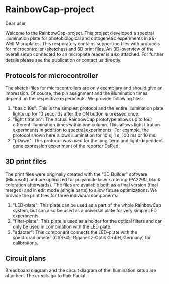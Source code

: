 # RainbowCap-project
Dear user,

Welcome to the RainbowCap-project. This project developed a spectral illumination plate for photobiological and optogenetic experiments in 96-Well Microplates. This resporatory contains supporting files with protocols for microcontroller (sketches) and 3D print files. An 3D-overview of the overall setup connected to an microplate reader is also attached. For further details please see the publication or contact us directly.

## Protocols for microcontroller
The sketch-files for microcontrollers are only exemplary and should give an impression. Of course, the pin assignment and the illumination times depend on the respective experiments. We provide following files:
1. "basic 10s": This is the simplest protocol and the entire illumination plate lights up for 10 seconds after the ON button is pressed once.
2. "light titration": The actual RainbowCap prototype allows up to four different illumination times within one column. This allows light titration experiments in addition to spectral experiments. For example, the protocol shown here allows illumination for 10 s, 1 s, 100 ms or 10 ms.
3. "pDawn": This protocol was used for the long-term and light-dependent gene expression experiment of the reporter DsRed.

## 3D print files
The print files were originally created with the "3D Builder" software (Microsoft) and are optimized for polyamide laser sintering (PA2200, black coloration afterwards). The files are available both as a final version (final merged) and in edit mode (single parts) to allow future optimizations. We provide the print files for three individual components:
1. "LED-plate": This plate can be used as a part of the whole RainbowCap system, but can also be used as a universal plate for very simple LED experiments.
2. "filter-plate": This plate is used as a holder for the optical filters and can only be used in combination with the LED plate.
3. "adapter": This component connects the LED-plate with the spectroradiometer (CSS-45, Gigahertz-Optik GmbH, Germany) for calibrations.


## Circuit plans
Breadboard diagram and the circuit diagram of the illumination setup are attached. The credits go to Raik Paulat.
